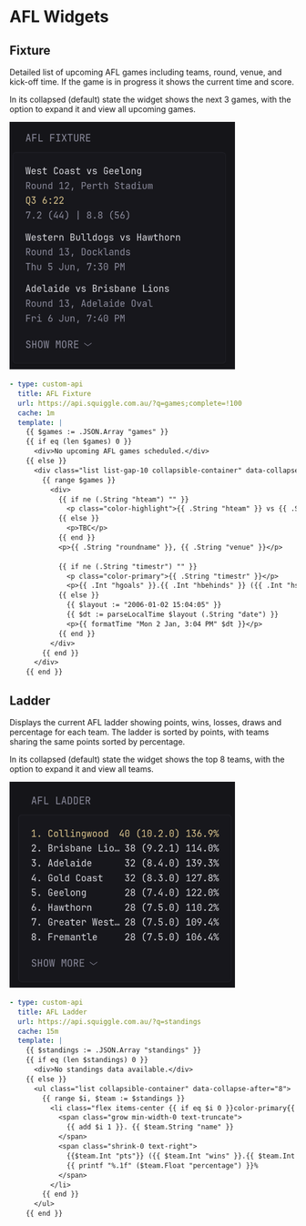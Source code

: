 # AFL Widgets

## Fixture
Detailed list of upcoming AFL games including teams, round, venue, and kick-off time. If the game is in progress it shows the current time and score.

In its collapsed (default) state the widget shows the next 3 games, with the option to expand it and view all upcoming games.

![Fixture widget preview](./fixture.png)

```yaml
- type: custom-api
  title: AFL Fixture
  url: https://api.squiggle.com.au/?q=games;complete=!100
  cache: 1m
  template: |
    {{ $games := .JSON.Array "games" }}
    {{ if eq (len $games) 0 }}
      <div>No upcoming AFL games scheduled.</div>
    {{ else }}
      <div class="list list-gap-10 collapsible-container" data-collapse-after="3">
        {{ range $games }}
          <div>
            {{ if ne (.String "hteam") "" }}
              <p class="color-highlight">{{ .String "hteam" }} vs {{ .String "ateam" }}</p>
            {{ else }}
              <p>TBC</p>
            {{ end }}
            <p>{{ .String "roundname" }}, {{ .String "venue" }}</p>

            {{ if ne (.String "timestr") "" }}
              <p class="color-primary">{{ .String "timestr" }}</p>
              <p>{{ .Int "hgoals" }}.{{ .Int "hbehinds" }} ({{ .Int "hscore" }}) | {{ .Int "agoals" }}.{{ .Int "abehinds" }} ({{ .Int "ascore" }})</p>
            {{ else }}
              {{ $layout := "2006-01-02 15:04:05" }}
              {{ $dt := parseLocalTime $layout (.String "date") }}
              <p>{{ formatTime "Mon 2 Jan, 3:04 PM" $dt }}</p>
            {{ end }}
          </div>
        {{ end }}
      </div>
    {{ end }}
```

## Ladder
Displays the current AFL ladder showing points, wins, losses, draws and percentage for each team. The ladder is sorted by points, with teams sharing the same points sorted by percentage.

In its collapsed (default) state the widget shows the top 8 teams, with the option to expand it and view all teams.

![Ladder widget preview](./ladder.png)

```yaml
- type: custom-api
  title: AFL Ladder
  url: https://api.squiggle.com.au/?q=standings
  cache: 15m
  template: |
    {{ $standings := .JSON.Array "standings" }}
    {{ if eq (len $standings) 0 }}
      <div>No standings data available.</div>
    {{ else }}
      <ul class="list collapsible-container" data-collapse-after="8">
        {{ range $i, $team := $standings }}
          <li class="flex items-center {{ if eq $i 0 }}color-primary{{ else if lt $i 8 }}color-highlight{{ end }}">
            <span class="grow min-width-0 text-truncate">
              {{ add $i 1 }}. {{ $team.String "name" }}
            </span>
            <span class="shrink-0 text-right">
              {{$team.Int "pts"}} ({{ $team.Int "wins" }}.{{ $team.Int "losses" }}.{{ $team.Int "draws" }})
              {{ printf "%.1f" ($team.Float "percentage") }}%
            </span>
          </li>
        {{ end }}
      </ul>
    {{ end }}
```